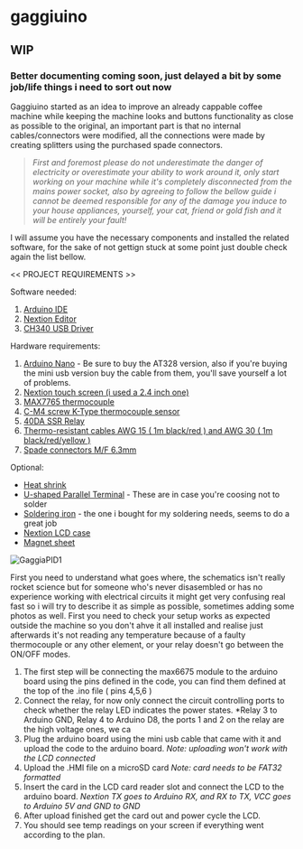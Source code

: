 # gaggiuino

## WIP ##

### Better documenting coming soon, just delayed a bit by some job/life things i need to sort out now ###

Gaggiuino started as an idea to improve an already cappable coffee machine while keeping the machine looks and buttons functionality as close as possible to the original, an important part is that no internal cables/connectors were modified, all the connections were made by creating splitters using the purchased spade connectors.

>*First and foremost please do not underestimate the danger of electricity or overestimate your ability to work around it, only start working on your machine while it's  completely disconnected from the mains power socket, also by agreeing to follow the bellow guide i cannot be deemed responsible for any of the damage you induce to your house appliances, yourself, your cat, friend or gold fish and it will be entirely your fault!*

I will assume you have  the necessary components and installed the related software, for the sake of not gettign stuck at some point just double check again the list bellow.

<< PROJECT REQUIREMENTS >>

Software needed:
1. [Arduino IDE](https://www.arduino.cc/en/software)
2. [Nextion Editor](https://nextion.tech/nextion-editor/)
3. [CH340 USB Driver](https://electropeak.com/learn/how-to-install-ch340-driver/)

Hardware requirements:
1. [Arduino Nano](https://bit.ly/3eXSfXZ) - Be sure to buy the AT328 version, also if you're buying the mini usb version buy the cable from them, you'll save yourself a lot of problems.
2. [Nextion touch screen (i used a 2.4 inch one)](https://bit.ly/33dO8RV)
3. [MAX7765 thermocouple](https://bit.ly/3ejTUIj)
4. [C-M4 screw K-Type thermocouple sensor](https://bit.ly/3nP1WMm)
5. [40DA SSR Relay](https://bit.ly/33g1Pjr)
6. [Thermo-resistant cables AWG 15 ( 1m black/red ) and AWG 30 ( 1m black/red/yellow )](https://bit.ly/3tjSQbI)
7. [Spade connectors M/F 6.3mm](https://bit.ly/2Sjrkhu)

Optional:
- [Heat shrink](https://bit.ly/2PQdnqt)
- [U-shaped Parallel Terminal](https://bit.ly/3h8phaF)  - These are in case you're coosing not to solder
- [Soldering iron](https://bit.ly/3tijlOI) - the one i bought for my soldering needs,  seems to do a great job
- [Nextion LCD case](https://bit.ly/3b2nxf7)
- [Magnet sheet](https://bit.ly/3xKTMJn)

![GaggiaPID1](https://github.com/Zer0-bit/gaggiuino/blob/main/images/PXL_20210525_144343463.jpg)

First you need to understand what goes where, the schematics isn't really rocket science but for someone who's never disasembled or has no experience working with electrical circuits it might get very confusing real fast so i will try to describe it as simple as possible, sometimes adding some photos as well.
First you need to check your setup works as expected outside the machine so you don't ahve it all installed and realise just afterwards it's not reading any temperature because of a faulty thermocouple or any other element, or your relay doesn't go between the ON/OFF modes.


1. The first step will be connecting the max6675 module to the arduino board using the pins defined in the code, you can find them defined at the top of the .ino file ( pins 4,5,6 )
2. Connect the relay, for now only connect the circuit controlling ports to check whether the relay LED indicates the power states.
  *Relay 3 to Arduino GND, Relay 4 to Arduino D8, the ports 1 and 2 on the relay are the high voltage ones, we ca
4. Plug the arduino board using the mini usb cable that came with it and upload the code to the arduino board. 
  *Note: uploading won't work with the LCD connected*
5. Upload the .HMI file on a microSD card
   *Note: card needs to be FAT32 formatted*
6. Insert the card in the LCD card reader slot and connect the LCD to the arduino board.
   *Nextion TX goes to Arduino RX, and RX to TX, VCC goes to Arduino 5V and GND to GND*
7. After upload finished get the card out and power cycle the LCD.
8. You should see temp readings on your screen if everything went according to the plan.
